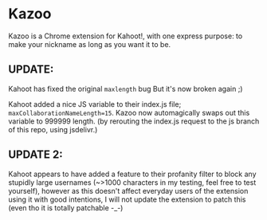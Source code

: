 # Kazoo
Kazoo is a Chrome extension for Kahoot!, with one express purpose: to make your nickname as long as you want it to be.
## UPDATE:
Kahoot has fixed the original `maxlength` bug
But it's now broken again ;)

Kahoot added a nice JS variable to their index.js file; `maxCollaborationNameLength=15`. Kazoo now automagically swaps out this variable to 999999 length. (by rerouting the index.js request to the js branch of this repo, using jsdelivr.)

## UPDATE 2: 
Kahoot appears to have added a feature to their profanity filter to block any stupidly large usernames (~>1000 characters in my testing, feel free to test yourself), however as this doesn't affect everyday users of the extension using it with good intentions, I will not update the extension to patch this (even tho it is totally patchable -_-)
